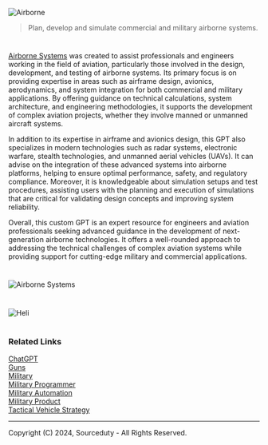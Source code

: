 ![Airborne](https://github.com/user-attachments/assets/059edbb9-c8c8-4a10-948e-823797257dbe)

> Plan, develop and simulate commercial and military airborne systems.

#

[Airborne Systems](https://chatgpt.com/g/g-qrxXIzx8v-airborne-systems) was created to assist professionals and engineers working in the field of aviation, particularly those involved in the design, development, and testing of airborne systems. Its primary focus is on providing expertise in areas such as airframe design, avionics, aerodynamics, and system integration for both commercial and military applications. By offering guidance on technical calculations, system architecture, and engineering methodologies, it supports the development of complex aviation projects, whether they involve manned or unmanned aircraft systems.

In addition to its expertise in airframe and avionics design, this GPT also specializes in modern technologies such as radar systems, electronic warfare, stealth technologies, and unmanned aerial vehicles (UAVs). It can advise on the integration of these advanced systems into airborne platforms, helping to ensure optimal performance, safety, and regulatory compliance. Moreover, it is knowledgeable about simulation setups and test procedures, assisting users with the planning and execution of simulations that are critical for validating design concepts and improving system reliability.

Overall, this custom GPT is an expert resource for engineers and aviation professionals seeking advanced guidance in the development of next-generation airborne technologies. It offers a well-rounded approach to addressing the technical challenges of complex aviation systems while providing support for cutting-edge military and commercial applications.

#

![Airborne Systems](https://github.com/user-attachments/assets/356f3f9f-f452-4e7b-b6e0-c6a3626bfaac)

#

![Heli](https://github.com/user-attachments/assets/bdda3038-7c39-4495-a203-1afceb8b7549)

#
### Related Links

[ChatGPT](https://github.com/sourceduty/ChatGPT)
<br>
[Guns](https://github.com/sourceduty/Guns)
<br>
[Military](https://github.com/sourceduty/Military)
<br>
[Military Programmer](https://github.com/sourceduty/Military_Programmer)
<br>
[Military Automation](https://github.com/sourceduty/Military_Automation)
<br>
[Military Product](https://github.com/sourceduty/Military_Product)
<br>
[Tactical Vehicle Strategy](https://github.com/sourceduty/Tactical_Vehicle_Strategy)

***
Copyright (C) 2024, Sourceduty - All Rights Reserved.

